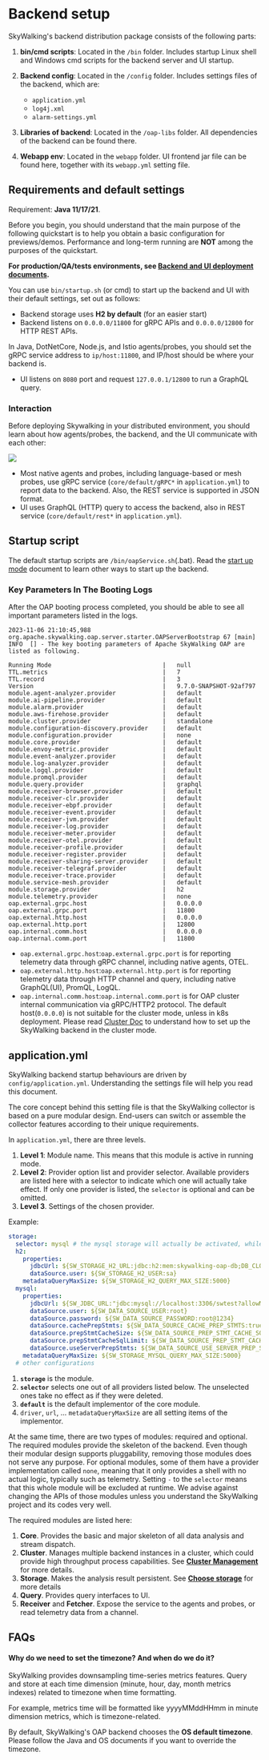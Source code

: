 # Backend setup
SkyWalking's backend distribution package consists of the following parts:

1. **bin/cmd scripts**: Located in the `/bin` folder. Includes startup Linux shell and Windows cmd scripts for the backend server and UI startup.

2. **Backend config**: Located in the `/config` folder. Includes settings files of the backend, which are:
    * `application.yml`
    * `log4j.xml`
    * `alarm-settings.yml`

3. **Libraries of backend**: Located in the `/oap-libs` folder. All dependencies of the backend can be found there.

4. **Webapp env**: Located in the `webapp` folder. UI frontend jar file can be found here, together with its `webapp.yml` setting file.

## Requirements and default settings

Requirement: **Java 11/17/21**. 

Before you begin, you should understand that the main purpose of the following quickstart is to help you obtain a basic configuration for previews/demos. Performance and long-term running are **NOT** among the purposes of the quickstart.

**For production/QA/tests environments, see [Backend and UI deployment documents](ui-setup.md).**

You can use `bin/startup.sh` (or cmd) to start up the backend and UI with their default settings, set out as follows:

- Backend storage uses **H2 by default** (for an easier start)
- Backend listens on `0.0.0.0/11800` for gRPC APIs and `0.0.0.0/12800` for HTTP REST APIs.

In Java, DotNetCore, Node.js, and Istio agents/probes, you should set the gRPC service address to `ip/host:11800`, and IP/host should be where your backend is.
- UI listens on `8080` port and request `127.0.0.1/12800` to run a GraphQL query.

### Interaction

Before deploying Skywalking in your distributed environment, you should learn about how agents/probes, the backend, and the UI communicate with each other:

<img src="https://skywalking.apache.org/doc-graph/communication-net.png"/>

- Most native agents and probes, including language-based or mesh probes, use gRPC service (`core/default/gRPC*` in `application.yml`) to report data to the backend. Also, the REST service is supported in JSON format.
- UI uses GraphQL (HTTP) query to access the backend, also in REST service (`core/default/rest*` in `application.yml`).


## Startup script
The default startup scripts are `/bin/oapService.sh`(.bat).
Read the [start up mode](backend-start-up-mode.md) document to learn other ways to start up the backend.


### Key Parameters In The Booting Logs
After the OAP booting process completed, you should be able to see all important parameters listed in the logs.

```
2023-11-06 21:10:45,988 org.apache.skywalking.oap.server.starter.OAPServerBootstrap 67 [main] INFO  [] - The key booting parameters of Apache SkyWalking OAP are listed as following.

Running Mode                               |   null                  
TTL.metrics                                |   7                     
TTL.record                                 |   3                     
Version                                    |   9.7.0-SNAPSHOT-92af797
module.agent-analyzer.provider             |   default               
module.ai-pipeline.provider                |   default               
module.alarm.provider                      |   default               
module.aws-firehose.provider               |   default               
module.cluster.provider                    |   standalone            
module.configuration-discovery.provider    |   default               
module.configuration.provider              |   none                  
module.core.provider                       |   default               
module.envoy-metric.provider               |   default               
module.event-analyzer.provider             |   default               
module.log-analyzer.provider               |   default               
module.logql.provider                      |   default               
module.promql.provider                     |   default               
module.query.provider                      |   graphql               
module.receiver-browser.provider           |   default               
module.receiver-clr.provider               |   default               
module.receiver-ebpf.provider              |   default               
module.receiver-event.provider             |   default               
module.receiver-jvm.provider               |   default               
module.receiver-log.provider               |   default               
module.receiver-meter.provider             |   default               
module.receiver-otel.provider              |   default               
module.receiver-profile.provider           |   default               
module.receiver-register.provider          |   default               
module.receiver-sharing-server.provider    |   default               
module.receiver-telegraf.provider          |   default               
module.receiver-trace.provider             |   default               
module.service-mesh.provider               |   default               
module.storage.provider                    |   h2                    
module.telemetry.provider                  |   none                  
oap.external.grpc.host                     |   0.0.0.0               
oap.external.grpc.port                     |   11800                 
oap.external.http.host                     |   0.0.0.0               
oap.external.http.port                     |   12800                  
oap.internal.comm.host                     |   0.0.0.0               
oap.internal.comm.port                     |   11800       
```

- `oap.external.grpc.host`:`oap.external.grpc.port` is for reporting telemetry data through gRPC channel, including
  native agents, OTEL.
- `oap.external.http.host`:`oap.external.http.port` is for reporting telemetry data through HTTP channel and query,
  including native GraphQL(UI), PromQL, LogQL.
- `oap.internal.comm.host`:`oap.internal.comm.port` is for OAP cluster internal communication via gRPC/HTTP2 protocol.
  The default host(`0.0.0.0`) is not suitable for the cluster mode, unless in k8s deployment. Please
  read [Cluster Doc](backend-cluster.md) to understand how to set up the SkyWalking backend in the cluster mode.
  
## application.yml
SkyWalking backend startup behaviours are driven by `config/application.yml`. Understanding the settings file will help you read this document.

The core concept behind this setting file is that the SkyWalking collector is based on a pure modular design.
End-users can switch or assemble the collector features according to their unique requirements.

In `application.yml`, there are three levels.
1. **Level 1**: Module name. This means that this module is active in running mode.
1. **Level 2**: Provider option list and provider selector. Available providers are listed here with a selector to indicate which one will actually take effect. If only one provider is listed, the `selector` is optional and can be omitted.
1. **Level 3**. Settings of the chosen provider.

Example:

```yaml
storage:
  selector: mysql # the mysql storage will actually be activated, while the h2 storage takes no effect
  h2:
    properties:
      jdbcUrl: ${SW_STORAGE_H2_URL:jdbc:h2:mem:skywalking-oap-db;DB_CLOSE_DELAY=-1;DATABASE_TO_UPPER=FALSE}
      dataSource.user: ${SW_STORAGE_H2_USER:sa}
    metadataQueryMaxSize: ${SW_STORAGE_H2_QUERY_MAX_SIZE:5000}
  mysql:
    properties:
      jdbcUrl: ${SW_JDBC_URL:"jdbc:mysql://localhost:3306/swtest?allowMultiQueries=true"}
      dataSource.user: ${SW_DATA_SOURCE_USER:root}
      dataSource.password: ${SW_DATA_SOURCE_PASSWORD:root@1234}
      dataSource.cachePrepStmts: ${SW_DATA_SOURCE_CACHE_PREP_STMTS:true}
      dataSource.prepStmtCacheSize: ${SW_DATA_SOURCE_PREP_STMT_CACHE_SQL_SIZE:250}
      dataSource.prepStmtCacheSqlLimit: ${SW_DATA_SOURCE_PREP_STMT_CACHE_SQL_LIMIT:2048}
      dataSource.useServerPrepStmts: ${SW_DATA_SOURCE_USE_SERVER_PREP_STMTS:true}
    metadataQueryMaxSize: ${SW_STORAGE_MYSQL_QUERY_MAX_SIZE:5000}
  # other configurations
```

1. **`storage`** is the module.
1. **`selector`** selects one out of all providers listed below. The unselected ones take no effect as if they were deleted.
1. **`default`** is the default implementor of the core module.
1. `driver`, `url`, ... `metadataQueryMaxSize` are all setting items of the implementor.

At the same time, there are two types of modules: required and optional. The required modules provide the skeleton of the backend.
Even though their modular design supports pluggability, removing those modules does not serve any purpose. For optional modules, some of them have
a provider implementation called `none`, meaning that it only provides a shell with no actual logic, typically such as telemetry.
Setting `-` to the `selector` means that this whole module will be excluded at runtime.
We advise against changing the APIs of those modules unless you understand the SkyWalking project and its codes very well.

The required modules are listed here:
1. **Core**. Provides the basic and major skeleton of all data analysis and stream dispatch.
1. **Cluster**. Manages multiple backend instances in a cluster, which could provide high throughput process
capabilities. See [**Cluster Management**](backend-cluster.md) for more details.
1. **Storage**. Makes the analysis result persistent. See [**Choose storage**](backend-storage.md) for more details
1. **Query**. Provides query interfaces to UI.
1. **Receiver** and **Fetcher**. Expose the service to the agents and probes, or read telemetry data from a channel.

## FAQs
#### Why do we need to set the timezone? And when do we do it?
SkyWalking provides downsampling time-series metrics features.
Query and store at each time dimension (minute, hour, day, month metrics indexes)
related to timezone when time formatting.

For example, metrics time will be formatted like yyyyMMddHHmm in minute dimension metrics, which is timezone-related.

By default, SkyWalking's OAP backend chooses the **OS default timezone**.
Please follow the Java and OS documents if you want to override the timezone.

